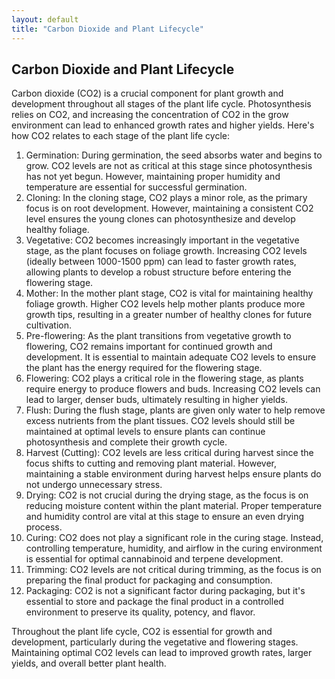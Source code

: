 ```yaml
---
layout: default
title: "Carbon Dioxide and Plant Lifecycle"
---
```


## Carbon Dioxide and Plant Lifecycle

Carbon dioxide (CO2) is a crucial component for plant growth and development throughout all stages of the plant life cycle. Photosynthesis relies on CO2, and increasing the concentration of CO2 in the grow environment can lead to enhanced growth rates and higher yields. Here's how CO2 relates to each stage of the plant life cycle:

1. Germination:
During germination, the seed absorbs water and begins to grow. CO2 levels are not as critical at this stage since photosynthesis has not yet begun. However, maintaining proper humidity and temperature are essential for successful germination.
2. Cloning:
In the cloning stage, CO2 plays a minor role, as the primary focus is on root development. However, maintaining a consistent CO2 level ensures the young clones can photosynthesize and develop healthy foliage.
3. Vegetative:
CO2 becomes increasingly important in the vegetative stage, as the plant focuses on foliage growth. Increasing CO2 levels (ideally between 1000-1500 ppm) can lead to faster growth rates, allowing plants to develop a robust structure before entering the flowering stage.
4. Mother:
In the mother plant stage, CO2 is vital for maintaining healthy foliage growth. Higher CO2 levels help mother plants produce more growth tips, resulting in a greater number of healthy clones for future cultivation.
5. Pre-flowering:
As the plant transitions from vegetative growth to flowering, CO2 remains important for continued growth and development. It is essential to maintain adequate CO2 levels to ensure the plant has the energy required for the flowering stage.
6. Flowering:
CO2 plays a critical role in the flowering stage, as plants require energy to produce flowers and buds. Increasing CO2 levels can lead to larger, denser buds, ultimately resulting in higher yields.
7. Flush:
During the flush stage, plants are given only water to help remove excess nutrients from the plant tissues. CO2 levels should still be maintained at optimal levels to ensure plants can continue photosynthesis and complete their growth cycle.
8. Harvest (Cutting):
CO2 levels are less critical during harvest since the focus shifts to cutting and removing plant material. However, maintaining a stable environment during harvest helps ensure plants do not undergo unnecessary stress.
9. Drying:
CO2 is not crucial during the drying stage, as the focus is on reducing moisture content within the plant material. Proper temperature and humidity control are vital at this stage to ensure an even drying process.
10. Curing:
CO2 does not play a significant role in the curing stage. Instead, controlling temperature, humidity, and airflow in the curing environment is essential for optimal cannabinoid and terpene development.
11. Trimming:
CO2 levels are not critical during trimming, as the focus is on preparing the final product for packaging and consumption.
12. Packaging:
CO2 is not a significant factor during packaging, but it's essential to store and package the final product in a controlled environment to preserve its quality, potency, and flavor.

Throughout the plant life cycle, CO2 is essential for growth and development, particularly during the vegetative and flowering stages. Maintaining optimal CO2 levels can lead to improved growth rates, larger yields, and overall better plant health.
